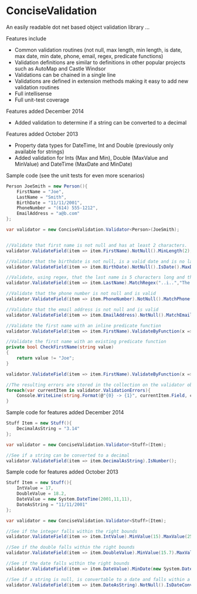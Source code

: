 ConciseValidation
=================

An easily readable dot net based object validation library ...

Features include
- Common validation routines (not null, max length, min length, is date, max date, min date, phone, email, regex, predicate functions)
- Validation definitions are similar to definitions in other popular projects such as AutoMap and Castle Windsor
- Validations can be chained in a single line
- Validations are defined in extension methods making it easy to add new validation routines
- Full intellisense
- Full unit-test coverage

Features added December 2014
- Added validation to determine if a string can be converted to a decimal

Features added October 2013
- Property data types for DateTime, Int and Double (previously only available for strings)
- Added validation for Ints (Max and Min), Double (MaxValue and MinValue) and DateTime (MaxDate and MinDate)

Sample code (see the unit tests for even more scenarios)
```csharp
Person JoeSmith = new Person(){
	FirstName = "Joe",
	LastName = "Smith",
	BirthDate = "11/11/2001",
	PhoneNumber = "(614) 555-1212",
	EmailAddress = "a@b.com"
};

var validator = new ConciseValidation.Validator<Person>(JoeSmith);


//Validate that first name is not null and has at least 2 characters.  This uses a default error message
validator.ValidateField(item => item.FirstName).NotNull().MinLength(2);

//Validate that the birthdate is not null, is a valid date and is no later than 1/1/1990.  The last constraint has a custom error message
validator.ValidateField(item => item.BirthDate).NotNull().IsDate().MaxDate(DateTime.Parse("1/1/1990"),"Whoa!  You are too young to use this!");

//Validate, using regex, that the last name is 5 characters long and the 3rd character is a lower-case 'i'
validator.ValidateField(item => item.LastName).MatchRegex("..i..","The last name doesnt meet the requirements");

//Validate that the phone number is not null and is valid
validator.ValidateField(item => item.PhoneNumber).NotNull().MatchPhone();

//Validate that the email address is not null and is valid
validator.ValidateField(item => item.EmailAddress).NotNull().MatchEmail();

//Validate the first name with an inline predicate function
validator.ValidateField(item => item.FirstName).ValidateByFunction(x => x.FieldValue != "Joe", "The Name Cannot Be Joe.");

//Validate the first name with an existing predicate function
private bool CheckFirstName(string value)
{
	return value != "Joe";
}

validator.ValidateField(item => item.FirstName).ValidateByFunction(x => CheckFirstName(x.FieldValue), "The Name Cannot Be Joe.");

//The resulting errors are stored in the collection on the validator object
foreach(var currentItem in validator.ValidationErrors){
	Console.WriteLine(string.Format(@"{0} -> {1}", currentItem.Field, currentItem.Message));
}

```

Sample code for features added December 2014
```csharp
Stuff Item = new Stuff(){
	DecimalAsString = "3.14"
};

var validator = new ConciseValidation.Validator<Stuff>(Item);

//See if a string can be converted to a decimal
validator.ValidateField(item => item.DecimalAsString).IsNumber();


```
Sample code for features added October 2013
```csharp
Stuff Item = new Stuff(){
	IntValue = 17,
	DoubleValue = 18.2,
	DateValue = new System.DateTime(2001,11,11),
	DateAsString = "11/11/2001"
};

var validator = new ConciseValidation.Validator<Stuff>(Item);

//See if the integer falls within the right bounds
validator.ValidateField(item => item.IntValue).MinValue(15).MaxValue(25);

//See if the double falls within the right bounds
validator.ValidateField(item => item.DoubleValue).MinValue(15.7).MaxValue(25.3);

//See if the date falls within the right bounds
validator.ValidateField(item => item.DateValue).MinDate(new System.DateTime(2001,1,1)).MaxDate(new System.DateTime(2001,12,31));

//See if a string is null, is convertable to a date and falls within a specific date range
validator.ValidateField(item => item.DateAsString).NotNull().IsDateConvertToDate().MinDate(new System.DateTime(2001,1,1)).MaxDate(new System.DateTime(2001,12,31));

```